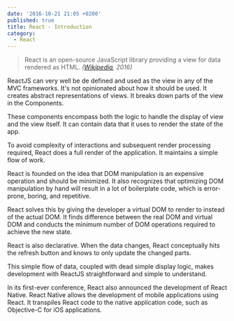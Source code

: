 ```yaml
---
date: '2016-10-21 21:05 +0200'
published: true
title: React - Introduction
category:
  - React
---
```

> React is an open-source JavaScript library providing a view for data rendered as HTML. *([Wikipedia](https://en.wikipedia.org/wiki/React_(JavaScript_library)), 2016)*


ReactJS can very well be de defined and used as the view in any of the MVC frameworks. It's not opinionated about how it should be used. It creates abstract representations of views. It breaks down parts of the view in the Components.

These components encompass both the logic to handle the display of view and the view itself. It can contain data that it uses to render the state of the app.

To avoid complexity of interactions and subsequent render processing required, React does a full render of the application. It maintains a simple flow of work.

React is founded on the idea that DOM manipulation is an expensive operation and should be minimized. It also recognizes that optimizing DOM manipulation by hand will result in a lot of boilerplate code, which is error-prone, boring, and repetitive.

React solves this by giving the developer a virtual DOM to render to instead of the actual DOM. It  finds difference between the real DOM and virtual DOM and conducts the minimum number of DOM operations required to achieve the new state.

React is also declarative. When the data changes, React conceptually hits the refresh button and knows to only update the changed parts.

This simple flow of data, coupled with dead simple display logic, makes development with ReactJS straightforward and simple to understand.

In its first-ever conference, React also announced the development of React Native. React Native allows the development of mobile applications using React. It transpiles React code to the native application code, such as Objective-C for iOS applications.
